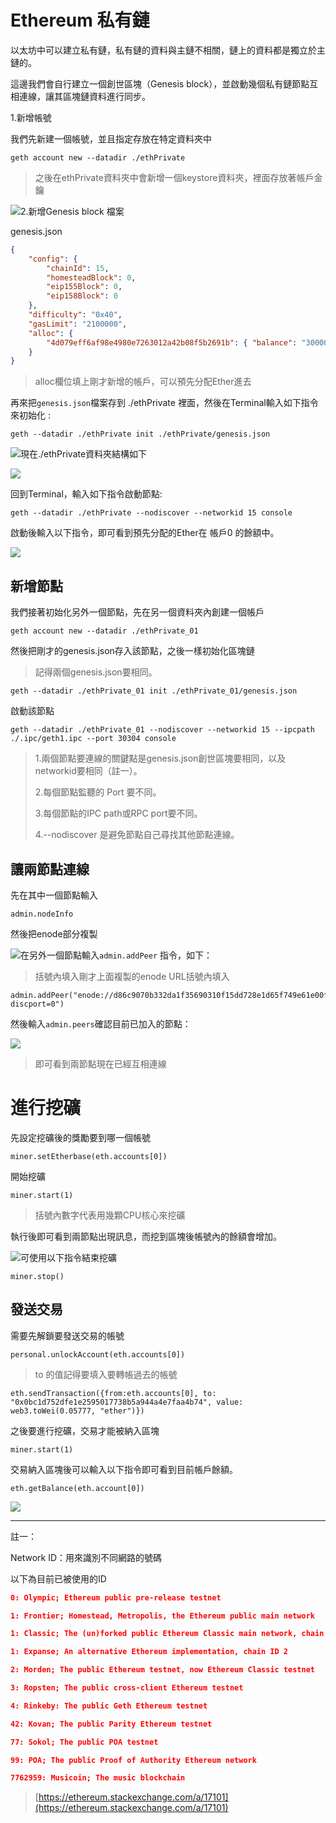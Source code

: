 # Ethereum 私有鏈

以太坊中可以建立私有鏈，私有鏈的資料與主鏈不相關，鏈上的資料都是獨立於主鏈的。

這邊我們會自行建立一個創世區塊（Genesis block），並啟動幾個私有鏈節點互相連線，讓其區塊鏈資料進行同步。

1.新增帳號

我們先新建一個帳號，並且指定存放在特定資料夾中

```
geth account new --datadir ./ethPrivate
```

> 之後在ethPrivate資料夾中會新增一個keystore資料夾，裡面存放著帳戶金鑰

![](/assets/321.png)2.新增Genesis block 檔案

genesis.json

```json
{
    "config": {
        "chainId": 15,
        "homesteadBlock": 0,
        "eip155Block": 0,
        "eip158Block": 0
    },
    "difficulty": "0x40",
    "gasLimit": "2100000",
    "alloc": {
        "4d079eff6af98e4980e7263012a42b08f5b2691b": { "balance": "300000" }
    }
}
```

> alloc欄位填上剛才新增的帳戶，可以預先分配Ether進去

再來把`genesis.json`檔案存到 ./ethPrivate 裡面，然後在Terminal輸入如下指令來初始化 :

```
geth --datadir ./ethPrivate init ./ethPrivate/genesis.json
```

![](/assets/9203.png)現在./ethPrivate資料夾結構如下

![](/assets/3453455.png)

回到Terminal，輸入如下指令啟動節點:

```
geth --datadir ./ethPrivate --nodiscover --networkid 15 console
```

啟動後輸入以下指令，即可看到預先分配的Ether在 帳戶0 的餘額中。

![](/assets/903.png)

## 新增節點

我們接著初始化另外一個節點，先在另一個資料夾內創建一個帳戶

```
geth account new --datadir ./ethPrivate_01
```

然後把剛才的genesis.json存入該節點，之後一樣初始化區塊鏈

> 記得兩個genesis.json要相同。

```
geth --datadir ./ethPrivate_01 init ./ethPrivate_01/genesis.json
```

啟動該節點

```
geth --datadir ./ethPrivate_01 --nodiscover --networkid 15 --ipcpath ./.ipc/geth1.ipc --port 30304 console
```

> 1.兩個節點要連線的關鍵點是genesis.json創世區塊要相同，以及networkid要相同（註一）。
>
> 2.每個節點監聽的 Port 要不同。
>
> 3.每個節點的IPC path或RPC port要不同。
>
> 4.--nodiscover 是避免節點自己尋找其他節點連線。

## 讓兩節點連線

先在其中一個節點輸入

```
admin.nodeInfo
```

然後把enode部分複製

![](/assets/900.png)在另外一個節點輸入`admin.addPeer` 指令，如下：

> 括號內填入剛才上面複製的enode URL括號內填入

```
admin.addPeer("enode://d86c9070b332da1f35690310f15dd728e1d65f749e61e00f1da412a86b483c6a536cbb19e64ef3fd43781d5802dbe3d05c83a882c342d2505fb6686514323326@[::]:30304?discport=0")
```

然後輸入`admin.peers`確認目前已加入的節點：

![](/assets/9021.png)

> 即可看到兩節點現在已經互相連線

# 進行挖礦

先設定挖礦後的獎勵要到哪一個帳號

```
miner.setEtherbase(eth.accounts[0])
```

開始挖礦

```
miner.start(1)
```

> 括號內數字代表用幾顆CPU核心來挖礦

執行後即可看到兩節點出現訊息，而挖到區塊後帳號內的餘額會增加。

![](/assets/201.png)可使用以下指令結束挖礦

```
miner.stop()
```

## 發送交易

需要先解鎖要發送交易的帳號

```
personal.unlockAccount(eth.accounts[0])
```

> to 的值記得要填入要轉帳過去的帳號

```
eth.sendTransaction({from:eth.accounts[0], to: "0x0bc1d752dfe1e2595017738b5a944a4e7faa4b74", value: web3.toWei(0.05777, "ether")})
```

之後要進行挖礦，交易才能被納入區塊

```
miner.start(1)
```

交易納入區塊後可以輸入以下指令即可看到目前帳戶餘額。

```
eth.getBalance(eth.account[0])
```

![](/assets/9123.png)

---

註一：

Network ID：用來識別不同網路的號碼

以下為目前已被使用的ID

```json
0: Olympic; Ethereum public pre-release testnet

1: Frontier; Homestead, Metropolis, the Ethereum public main network

1: Classic; The (un)forked public Ethereum Classic main network, chain ID 61

1: Expanse; An alternative Ethereum implementation, chain ID 2

2: Morden; The public Ethereum testnet, now Ethereum Classic testnet

3: Ropsten; The public cross-client Ethereum testnet

4: Rinkeby: The public Geth Ethereum testnet

42: Kovan; The public Parity Ethereum testnet

77: Sokol; The public POA testnet

99: POA; The public Proof of Authority Ethereum network

7762959: Musicoin; The music blockchain
```

> [https://ethereum.stackexchange.com/a/17101](https://ethereum.stackexchange.com/a/17101)



